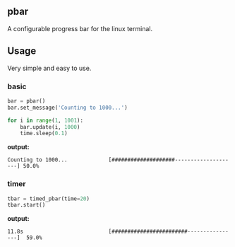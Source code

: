## pbar
A configurable progress bar for the linux terminal.

## Usage 
Very simple and easy to use.

### basic
```python
bar = pbar()
bar.set_message('Counting to 1000...')

for i in range(1, 1001):
    bar.update(i, 1000)
    time.sleep(0.1)
```

**output:**
```
Counting to 1000...             [####################--------------------] 50.0%
```

### timer
```python
tbar = timed_pbar(time=20)
tbar.start()
```

**output:**
```
11.8s                           [########################----------------]  59.0%
```
